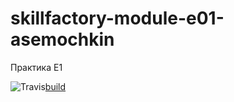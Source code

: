 # skillfactory-module-e01-asemochkin
Практика E1

![Travis][build-badge][build]

[build-badge]: https://travis-ci.org/aleksioprime/skillfactory-module-e01-asemochkin.svg?branch=main

[build]: https://travis-ci.org/aleksioprime/skillfactory-module-e01-asemochkin
